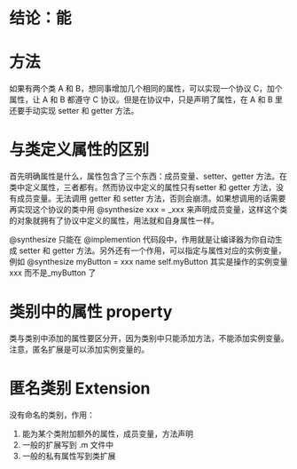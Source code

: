 # 结论：能



# 方法

如果有两个类 A 和 B，想同事增加几个相同的属性，可以实现一个协议 C，加个属性，让 A 和 B 都遵守 C 协议。但是在协议中，只是声明了属性，在 A 和 B 里还要手动实现 setter 和 getter 方法。



# 与类定义属性的区别

首先明确属性是什么，属性包含了三个东西：成员变量、setter、getter 方法。在类中定义属性，三者都有。然而协议中定义的属性只有setter 和 getter 方法，没有成员变量。无法调用 getter 和 setter 方法，否则会崩溃。如果想调用的话需要再实现这个协议的类中用 @synthesize xxx = _xxx 来声明成员变量，这样这个类的对象就拥有了协议中定义的属性，用法就和自身属性一样。

@synthesize 只能在 @implemention 代码段中，作用就是让编译器为你自动生成 setter 和 getter 方法。另外还有一个作用，可以指定与属性对应的实例变量，例如 @synthesize myButton = xxx name self.myButton 其实是操作的实例变量xxx 而不是_myButton 了



# 类别中的属性 property

类与类别中添加的属性要区分开，因为类别中只能添加方法，不能添加实例变量。注意，匿名扩展是可以添加实例变量的。



# 匿名类别 Extension

没有命名的类别，作用：

1. 能为某个类附加额外的属性，成员变量，方法声明
2. 一般的扩展写到 .m 文件中
3. 一般的私有属性写到类扩展



